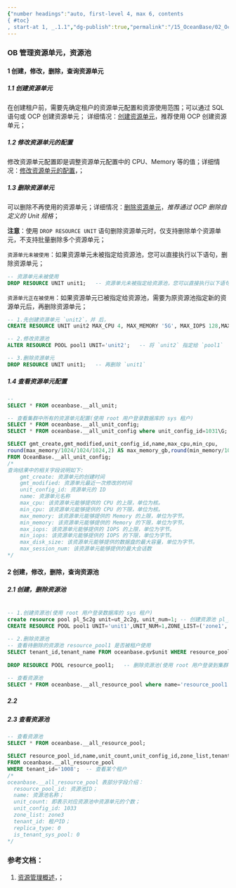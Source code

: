 ```yaml
---
{"number headings":"auto, first-level 4, max 6, contents
{ #toc}
, start-at 1, _.1.1","dg-publish":true,"permalink":"/15_OceanBase/02_OceanBase 基本操作/集群和多租户管理/管理资源/OB 管理资源单元，资源池/","dgPassFrontmatter":true}
---
```



### OB 管理资源单元，资源池
#### 1 创建，修改，删除，查询资源单元

##### 1.1 创建资源单元
在创建租户前，需要先确定租户的资源单元配置和资源使用范围；可以通过 SQL 语句或 OCP 创建资源单元；
详细情况：[创建资源单元](https://www.oceanbase.com/docs/enterprise-oceanbase-database-cn-10000000000944863)，推荐使用 OCP 创建资源单元；

##### 1.2 修改资源单元的配置
修改资源单元配置即是调整资源单元配置中的 CPU、Memory 等的值；详细情况：[修改资源单元的配置](https://www.oceanbase.com/docs/enterprise-oceanbase-database-cn-10000000000946268)，；

##### 1.3 删除资源单元
可以删除不再使用的资源单元；详细情况：[删除资源单元](https://www.oceanbase.com/docs/enterprise-oceanbase-database-cn-10000000000946332)，*推荐通过 OCP 删除自定义的 Unit 规格*；

**注意**：使用 `DROP RESOURCE UNIT` 语句删除资源单元时，仅支持删除单个资源单元，不支持批量删除多个资源单元；


`资源单元未被使用`：如果资源单元未被指定给资源池，您可以直接执行以下语句，删除资源单元；
```sql
-- 资源单元未被使用
DROP RESOURCE UNIT unit1;   -- 资源单元未被指定给资源池，您可以直接执行以下语句，删除资源单元;
```


`资源单元正在被使用`：如果资源单元已被指定给资源池，需要为原资源池指定新的资源单元后，再删除资源单元；
```sql
-- 1.先创建资源单元 `unit2`，并 后，
CREATE RESOURCE UNIT unit2 MAX_CPU 4, MAX_MEMORY '5G', MAX_IOPS 128,MAX_DISK_SIZE '10G', MAX_SESSION_NUM 64, MIN_CPU=4, MIN_MEMORY= '5G', MIN_IOPS=128;

-- 2.修改资源池
ALTER RESOURCE POOL pool1 UNIT='unit2';   -- 将 `unit2` 指定给 `pool1`

-- 3.删除资源单元
DROP RESOURCE UNIT unit1;   -- 再删除 `unit1`
```

##### 1.4 查看资源单元配置
```sql
-- 
SELECT * FROM oceanbase.__all_unit;

-- 查看集群中所有的资源单元配置(使用 root 用户登录数据库的 sys 租户)
SELECT * FROM oceanbase.__all_unit_config;
SELECT * FROM oceanbase.__all_unit_config where unit_config_id=1031\G;

SELECT gmt_create,gmt_modified,unit_config_id,name,max_cpu,min_cpu,  
round(max_memory/1024/1024/1024,2) AS max_memory_gb,round(min_memory/1024/1024/1024,2) AS min_memory_gb ,max_iops,min_iops,max_disk_size,max_session_num  
FROM OceanBase.__all_unit_config;  
/*
查询结果中的相关字段说明如下:
	gmt_create: 资源单元的创建时间
	gmt_modified: 资源单元最近一次修改的时间
	unit_config_id: 资源单元的 ID
	name: 资源单元名称
	max_cpu: 该资源单元能够提供的 CPU 的上限，单位为核。
	min_cpu: 该资源单元能够提供的 CPU 的下限，单位为核。
	max_memory: 该资源单元能够提供的 Memory 的上限，单位为字节。
	min_memory: 该资源单元能够提供的 Memory 的下限，单位为字节。
	max_iops: 该资源单元能够提供的 IOPS 的上限，单位为字节。
	min_iops: 该资源单元能够提供的 IOPS 的下限，单位为字节。
	max_disk_size: 该资源单元能够提供的数据盘的最大容量，单位为字节。
	max_session_num: 该资源单元能够提供的最大会话数
*/
```

#### 2 创建，修改，删除，查询资源池
##### 2.1 创建，删除资源池


```sql

-- 1.创建资源池(使用 root 用户登录数据库的 sys 租户)  
create resource pool pl_5c2g unit=ut_2c2g, unit_num=1; -- 创建资源池 pl_5c2g  
CREATE RESOURCE POOL pool1 UNIT='unit1',UNIT_NUM=1,ZONE_LIST=('zone1','zone2','zone3'); -- 创建资源池 pool1 并为其指定资源配置

-- 2.删除资源池
-- 查看待删除的资源池 resource_pool1 是否被租户使用  
SELECT tenant_id,tenant_name FROM oceanbase.gv$unit WHERE resource_pool_name='resource_pool1';  
  
DROP RESOURCE POOL resource_pool1;   -- 删除资源池(使用 root 用户登录到集群的 sys 租户  )
  
-- 查看资源池  
SELECT * FROM oceanbase.__all_resource_pool where name='resource_pool1';
```


##### 2.2 

##### 2.3 查看资源池
```sql
-- 查看资源池
SELECT * FROM oceanbase.__all_resource_pool;

SELECT resource_pool_id,name,unit_count,unit_config_id,zone_list,tenant_id,replica_type,is_tenant_sys_pool
FROM oceanbase.__all_resource_pool 
WHERE tenant_id='1008';  -- 查看某个租户
/* 
oceanbase.__all_resource_pool 表部分字段介绍：
  resource_pool_id: 资源池ID；
  name: 资源池名称；
  unit_count: 即表示对应资源池中资源单元的个数；
  unit_config_id: 1033
  zone_list: zone3
  tenant_id: 租户ID；
  replica_type: 0
  is_tenant_sys_pool: 0
*/
```



### 参考文档：
1. [资源管理概述](https://www.oceanbase.com/docs/enterprise-oceanbase-database-cn-10000000000944862)，；